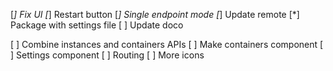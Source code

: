 [*] Fix UI
[*] Restart button
[*] Single endpoint mode
[*] Update remote
[*] Package with settings file
[ ] Update doco

[ ] Combine instances and containers APIs
[ ] Make containers component
[ ] Settings component
[ ] Routing
[ ] More icons
